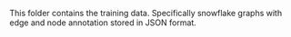 This folder contains the training data.
Specifically snowflake graphs with edge and
node annotation stored in JSON format.
